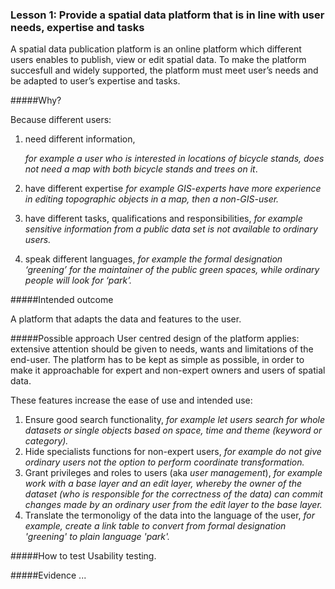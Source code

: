 ### Lesson 1: Provide a spatial data platform that is in line with user needs, expertise and tasks

A spatial data publication platform is an online platform which different users enables to publish, view or edit spatial data. To make the platform succesfull and widely supported, the platform must meet user’s needs and be adapted to user’s expertise and tasks.

#####Why?

Because different users:

1.	need different information,

    _for example a user who is interested in locations of bicycle stands, does not need a map with both bicycle stands and trees on it_.
2.	have different expertise 
    _for example GIS-experts have more experience in editing topographic objects in a map, then a non-GIS-user._ 
3.	have different tasks, qualifications and responsibilities, 
    _for example sensitive information from a public data set is not available to ordinary users._ 
4.	speak different languages, 
    _for example the formal designation ‘greening’ for the maintainer of the public green spaces, while   ordinary people will look for ‘park’._

#####Intended outcome

A platform that adapts the data and features to the user.


#####Possible approach
User centred design of the platform applies: extensive attention should be given to needs, wants and limitations of the end-user. The platform has to be kept as simple as possible, in order to make it approachable for expert and non-expert owners and users of spatial data.

These features increase the ease of use and intended use:

1. Ensure good search functionality, 
_for example let users search for whole datasets or single objects based on space, time and theme (keyword or category)._
2. Hide specialists functions for non-expert users, 
_for example do not give ordinary users not the option to perform coordinate transformation._
3. Grant privileges and roles to users (aka _user management_), _for example work with a base layer and an edit layer, whereby the owner of the dataset (who is responsible for the correctness of the data) can commit changes made by an ordinary user from the edit layer to the base layer._
4. Translate the termonoligy of the data into the language of the user, 
_for example, create a link table to convert from formal designation 'greening' to plain language 'park'._ 

#####How to test
Usability testing.

#####Evidence
...

